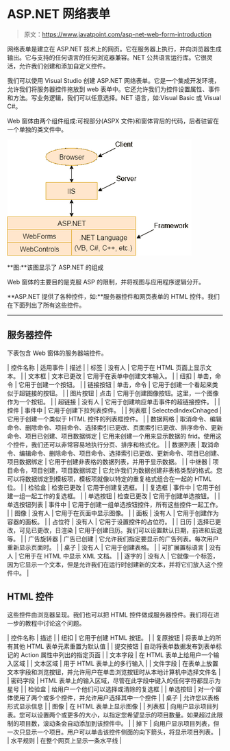 # ASP.NET 网络表单

> 原文：<https://www.javatpoint.com/asp-net-web-form-introduction>

网络表单是建立在 ASP.NET 技术上的网页。它在服务器上执行，并向浏览器生成输出。它与支持的任何语言的任何浏览器兼容。NET 公共语言运行库。它很灵活，允许我们创建和添加自定义控件。

我们可以使用 Visual Studio 创建 ASP.NET 网络表单。它是一个集成开发环境，允许我们将服务器控件拖放到 web 表单中。它还允许我们为控件设置属性、事件和方法。写业务逻辑，我们可以任意选择。NET 语言，如:Visual Basic 或 Visual C#。

Web 窗体由两个组件组成:可视部分(ASPX 文件)和窗体背后的代码，后者驻留在一个单独的类文件中。

![ASP Web forms 1](img/217f2e72dff7da1c2789c3d9b896ed42.png)

**图:**该图显示了 ASP.NET 的组成

Web 窗体的主要目的是克服 ASP 的限制，并将视图与应用程序逻辑分开。

**ASP.NET 提供了各种控件，如:**服务器控件和网页表单的 HTML 控件。我们在下面列出了所有这些控件。

* * *

## 服务器控件

下表包含 Web 窗体的服务器端控件。

| 控件名称 | 适用事件 | 描述 |
| 标签 | 没有人 | 它用于在 HTML 页面上显示文本。 |
| 文本框 | 文本已更改 | 它用于在表单中创建文本输入。 |
| 纽扣 | 单击，命令 | 它用于创建一个按钮。 |
| 链接按钮 | 单击，命令 | 它用于创建一个看起来类似于超链接的按钮。 |
| 图片按钮 | 点击 | 它用于创建图像按钮。这里，一个图像作为一个按钮。 |
| 超链接 | 没有人 | 它用于创建响应单击事件的超链接控件。 |
| 控件 | 事件中 | 它用于创建下拉列表控件。 |
| 列表框 | SelectedIndexCnhaged | 它用于创建一个类似于 HTML 控件的列表框控件。 |
| 数据网格 | 取消命令、编辑命令、删除命令、项目命令、选择索引已更改、页面索引已更改、排序命令、更新命令、项目已创建、项目数据绑定 | 它用来创建一个用来显示数据的 frid。使用这个控件，我们还可以非常容易地执行分页、排序和格式化。 |
| 数据列表 | 取消命令、编辑命令、删除命令、项目命令、选择索引已更改、更新命令、项目已创建、项目数据绑定 | 它用于创建非表格的数据列表，并用于显示数据。 |
| 中继器 | 项目命令，项目创建，项目数据绑定 | 它允许我们为数据创建非表格类型的格式。您可以将数据绑定到模板项，模板项就像以特定的重复格式组合在一起的 HTML 位。 |
| 检验盒 | 检查已更改 | 它用于创建复选框。 |
| 复选框 | 事件中 | 它用于创建一组一起工作的复选框。 |
| 单选按钮 | 检查已更改 | 它用于创建单选按钮。 |
| 单选按钮列表 | 事件中 | 它用于创建一组单选按钮控件，所有这些控件一起工作。 |
| 图像 | 没有人 | 它用于在页面中显示图像。 |
| 面板 | 没有人 | 它用于创建作为容器的面板。 |
| 占位符 | 没有人 | 它用于设置控件的占位符。 |
| 日历 | 选择已更改，可见已更改，日渲染 | 它用于创建日历。我们可以设置默认日期，前进和后退等。 |
| 广告旋转器 | 广告已创建 | 它允许我们指定要显示的广告列表。每次用户重新显示页面时。 |
| 桌子 | 没有人 | 它用于创建表格。 |
| 可扩展置标语言 | 没有人 | 它用于在 HTML 中显示 XML 文档。 |
| 逐字的 | 没有人 | 它就像一个标签，因为它显示一个文本，但是允许我们在运行时创建新的文本，并将它们放入这个控件中。 |

## HTML 控件

这些控件由浏览器呈现。我们也可以把 HTML 控件做成服务器控件。我们将在进一步的教程中讨论这个问题。

| 控件名称 | 描述 |
| 纽扣 | 它用于创建 HTML 按钮。 |
| 复原按钮 | 将表单上的所有其他 HTML 表单元素重置为默认值 |
| 提交按钮 | 自动将表单数据发布到表单标记的 Action 属性中列出的指定页面 |
| 文本字段 | 在 HTML 表单上给用户一个输入区域 |
| 文本区域 | 用于 HTML 表单上的多行输入 |
| 文件字段 | 在表单上放置文本字段和浏览按钮，并允许用户在单击浏览按钮时从本地计算机中选择文件名 |
| 密码字段 | HTML 表单上的输入区域，尽管在此字段中键入的任何字符都显示为星号 |
| 检验盒 | 给用户一个他们可以选择或清除的复选框 |
| 单选按钮 | 对一个窗体使用了两个或多个控件，并允许用户选择其中一个控件 |
| 桌子 | 允许您以表格形式显示信息 |
| 图像 | 在 HTML 表单上显示图像 |
| 列表框 | 向用户显示项目列表。您可以设置两个或更多的大小，以指定您希望显示的项目数量。如果超过此限制的项目数，滚动条会自动添加到该控件中。 |
| 掉下 | 向用户显示项目列表，但一次只显示一个项目。用户可以单击该控件侧面的向下箭头，将显示项目列表。 |
| 水平规则 | 在整个网页上显示一条水平线 |